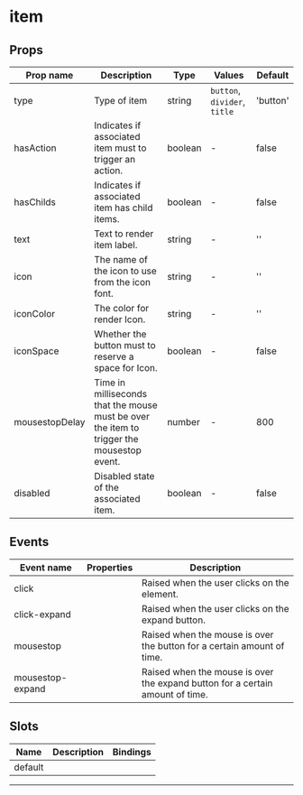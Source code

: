 # item

## Props

| Prop name      | Description                                                                               | Type    | Values                       | Default  |
| -------------- | ----------------------------------------------------------------------------------------- | ------- | ---------------------------- | -------- |
| type           | Type of item                                                                              | string  | `button`, `divider`, `title` | 'button' |
| hasAction      | Indicates if associated item must to trigger an action.                                   | boolean | -                            | false    |
| hasChilds      | Indicates if associated item has child items.                                             | boolean | -                            | false    |
| text           | Text to render item label.                                                                | string  | -                            | ''       |
| icon           | The name of the icon to use from the icon font.                                           | string  | -                            | ''       |
| iconColor      | The color for render Icon.                                                                | string  | -                            | ''       |
| iconSpace      | Whether the button must to reserve a space for Icon.                                      | boolean | -                            | false    |
| mousestopDelay | Time in milliseconds that the mouse must be over the item to trigger the mousestop event. | number  | -                            | 800      |
| disabled       | Disabled state of the associated item.                                                    | boolean | -                            | false    |

## Events

| Event name       | Properties | Description                                                                   |
| ---------------- | ---------- | ----------------------------------------------------------------------------- |
| click            |            | Raised when the user clicks on the element.                                   |
| click-expand     |            | Raised when the user clicks on the expand button.                             |
| mousestop        |            | Raised when the mouse is over the button for a certain amount of time.        |
| mousestop-expand |            | Raised when the mouse is over the expand button for a certain amount of time. |

## Slots

| Name    | Description | Bindings |
| ------- | ----------- | -------- |
| default |             |          |

---
